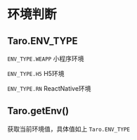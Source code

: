 # 环境判断

## Taro.ENV_TYPE

`ENV_TYPE.WEAPP` 小程序环境

`ENV_TYPE.H5` H5环境

`ENV_TYPE.RN` ReactNative环境

## Taro.getEnv()

获取当前环境值，具体值如上 `Taro.ENV_TYPE`
